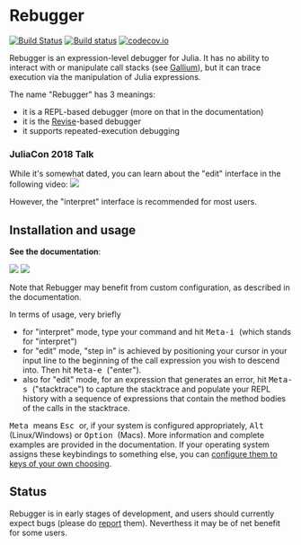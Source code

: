 # Rebugger

[![Build Status](https://travis-ci.org/timholy/Rebugger.jl.svg?branch=master)](https://travis-ci.org/timholy/Rebugger.jl)
[![Build status](https://ci.appveyor.com/api/projects/status/e9t1wlyy995whchc?svg=true)](https://ci.appveyor.com/project/timholy/Rebugger-jl/branch/master)
[![codecov.io](http://codecov.io/github/timholy/Rebugger.jl/coverage.svg?branch=master)](http://codecov.io/github/timholy/Rebugger.jl?branch=master)

Rebugger is an expression-level debugger for Julia.
It has no ability to interact with or manipulate call stacks (see [Gallium](https://github.com/Keno/Gallium.jl)),
but it can trace execution via the manipulation of Julia expressions.

The name "Rebugger" has 3 meanings:

- it is a REPL-based debugger (more on that in the documentation)
- it is the [Revise](https://github.com/timholy/Revise.jl)-based debugger
- it supports repeated-execution debugging


### JuliaCon 2018 Talk 

While it's somewhat dated, you can learn about the "edit" interface in the following video:
[![](https://img.youtube.com/vi/KuM0AGaN09s/0.jpg)](https://youtu.be/KuM0AGaN09s?t=515)

However, the "interpret" interface is recommended for most users.

## Installation and usage

**See the documentation**:

[![](https://img.shields.io/badge/docs-stable-blue.svg)](https://timholy.github.io/Rebugger.jl/stable)
[![](https://img.shields.io/badge/docs-latest-blue.svg)](https://timholy.github.io/Rebugger.jl/dev)

Note that Rebugger may benefit from custom configuration, as described in the documentation.

In terms of usage, very briefly

- for "interpret" mode, type your command and hit <kbd> Meta-i </kbd> (which stands for "interpret")
- for "edit" mode, "step in" is achieved by positioning your cursor in your input line to the beginning of
  the call expression you wish to descend into. Then hit <kbd> Meta-e </kbd> ("enter").
- also for "edit" mode, for an expression that generates an error, hit <kbd> Meta-s </kbd> ("stacktrace")
  to capture the stacktrace and populate your REPL history with a sequence of expressions
  that contain the method bodies of the calls in the stacktrace.

<kbd> Meta </kbd> means <kbd> Esc </kbd> or, if your system is configured appropriately,
<kbd> Alt </kbd> (Linux/Windows) or <kbd> Option </kbd> (Macs).
More information and complete examples are provided in the documentation.
If your operating system assigns these keybindings to something else, you can [configure them to keys of your own choosing](https://timholy.github.io/Rebugger.jl/latest/config.html#Customize-keybindings-1).

## Status

Rebugger is in early stages of development, and users should currently expect bugs (please do [report](https://github.com/timholy/Rebugger.jl/issues) them).
Neverthess it may be of net benefit for some users.
